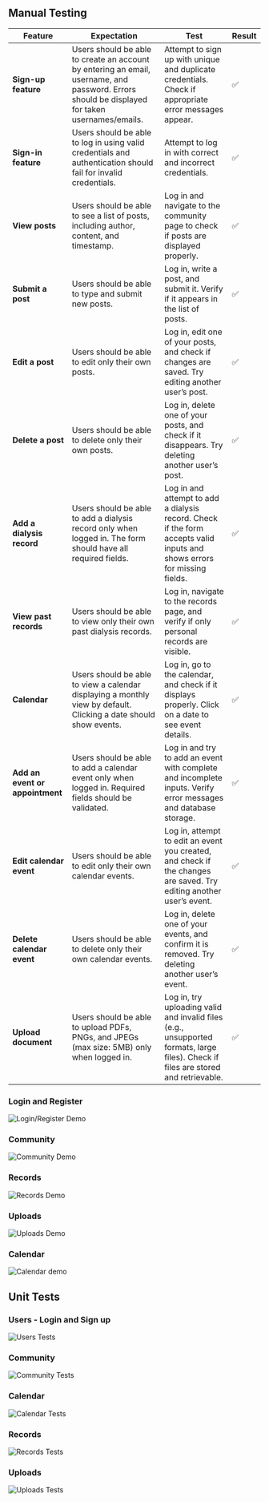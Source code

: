 ## Manual Testing

| **Feature**                     | **Expectation**                                                                                                                                | **Test**                                                                                                                           | **Result** |
| ------------------------------- | ---------------------------------------------------------------------------------------------------------------------------------------------- | ---------------------------------------------------------------------------------------------------------------------------------- | ---------- |
| **Sign-up feature**             | Users should be able to create an account by entering an email, username, and password. Errors should be displayed for taken usernames/emails. | Attempt to sign up with unique and duplicate credentials. Check if appropriate error messages appear.                              | ✅       |
| **Sign-in feature**             | Users should be able to log in using valid credentials and authentication should fail for invalid credentials.                                 | Attempt to log in with correct and incorrect credentials.                                                                          | ✅       |
| **View posts**                  | Users should be able to see a list of posts, including author, content, and timestamp.                                                         | Log in and navigate to the community page to check if posts are displayed properly.                                                | ✅       |
| **Submit a post**               | Users should be able to type and submit new posts.                                                                                             | Log in, write a post, and submit it. Verify if it appears in the list of posts.                                                    | ✅       |
| **Edit a post**                 | Users should be able to edit only their own posts.                                                                                             | Log in, edit one of your posts, and check if changes are saved. Try editing another user’s post.                                   | ✅       |
| **Delete a post**               | Users should be able to delete only their own posts.                                                                                           | Log in, delete one of your posts, and check if it disappears. Try deleting another user’s post.                                    | ✅       |
| **Add a dialysis record**       | Users should be able to add a dialysis record only when logged in. The form should have all required fields.                                   | Log in and attempt to add a dialysis record. Check if the form accepts valid inputs and shows errors for missing fields.           | ✅       |
| **View past records**           | Users should be able to view only their own past dialysis records.                                                                             | Log in, navigate to the records page, and verify if only personal records are visible.                                             | ✅       |
| **Calendar**                    | Users should be able to view a calendar displaying a monthly view by default. Clicking a date should show events.                              | Log in, go to the calendar, and check if it displays properly. Click on a date to see event details.                               | ✅       |
| **Add an event or appointment** | Users should be able to add a calendar event only when logged in. Required fields should be validated.                                         | Log in and try to add an event with complete and incomplete inputs. Verify error messages and database storage.                    | ✅       |
| **Edit calendar event**         | Users should be able to edit only their own calendar events.                                                                                   | Log in, attempt to edit an event you created, and check if the changes are saved. Try editing another user’s event.                | ✅       |
| **Delete calendar event**       | Users should be able to delete only their own calendar events.                                                                                 | Log in, delete one of your events, and confirm it is removed. Try deleting another user’s event.                                   | ✅       |
| **Upload document**             | Users should be able to upload PDFs, PNGs, and JPEGs (max size: 5MB) only when logged in.                                                      | Log in, try uploading valid and invalid files (e.g., unsupported formats, large files). Check if files are stored and retrievable. | ✅      |

### Login and Register
![Login/Register Demo](https://res.cloudinary.com/dzibrzlq9/image/upload/v1741481433/login-register_ic4imh.gif)

### Community
![Community Demo](https://res.cloudinary.com/dzibrzlq9/image/upload/v1741482079/community_1_lxiphb.gif)

### Records
![Records Demo](https://res.cloudinary.com/dzibrzlq9/image/upload/v1741481435/recordss_ja4fid.gif)

### Uploads
![Uploads Demo](https://res.cloudinary.com/dzibrzlq9/image/upload/v1741481434/uploads_mmcmgj.gif)

### Calendar
![Calendar demo](https://res.cloudinary.com/dzibrzlq9/image/upload/v1741528804/calendarr_upqyek.gif)


## Unit Tests

### Users - Login and Sign up
![Users Tests](https://res.cloudinary.com/dzibrzlq9/image/upload/v1741623554/users_test_xxcsoc.png)

### Community
![Community Tests](https://res.cloudinary.com/dzibrzlq9/image/upload/v1741623491/community_test_hxi2dl.png)

### Calendar
![Calendar Tests](https://res.cloudinary.com/dzibrzlq9/image/upload/v1741623476/calendar_test_nzukcs.png)

### Records
![Records Tests](https://res.cloudinary.com/dzibrzlq9/image/upload/v1741623508/records_test_mptfv7.png)

### Uploads
![Uploads Tests](https://res.cloudinary.com/dzibrzlq9/image/upload/v1741623530/uploads_test_jywzk9.png)